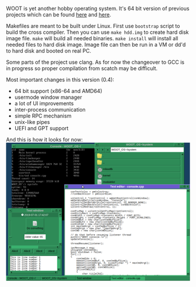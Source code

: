 WOOT is yet another hobby operating system. It's 64 bit version of previous projects which can be found [here](https://github.com/pvc988/woot) and [here](https://github.com/pvc988/woot-os).

Makefiles are meant to be built under Linux. First use `bootstrap` script to build the cross compiler. Then you can use `make hdd.img` to create hard disk image file. `make` will build all needed binaries. `make install` will install all needed files to hard disk image. Image file can then be run in a VM or dd'd to hard disk and booted on real PC.

Some parts of the project use clang. As for now the changeover to GCC is in progress so proper compilation from scatch may be difficult.


Most important changes in this version (0.4):

* 64 bit support (x86-64 and AMD64)
* usermode window manager
* a lot of UI improvements
* inter-process communication
* simple RPC mechanism
* unix-like pipes
* UEFI and GPT support

And this is how it looks for now:
![Screenshot](screenshot.png?raw=true "Screenshot")

